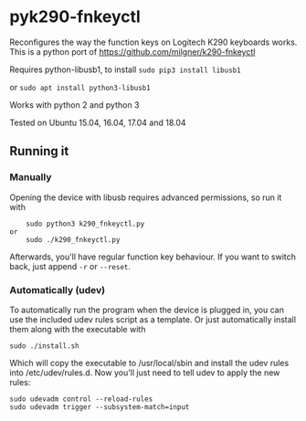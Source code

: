 # pyk290-fnkeyctl

Reconfigures the way the function keys on Logitech K290 keyboards works.
This is a python port of https://github.com/milgner/k290-fnkeyctl

Requires python-libusb1, to install
    ```sudo pip3 install libusb1```
    
or
     ```sudo apt install python3-libusb1```

Works with python 2 and python 3

Tested on Ubuntu 15.04, 16.04, 17.04 and 18.04
## Running it

### Manually

Opening the device with libusb requires advanced permissions, so run it with
```
    sudo python3 k290_fnkeyctl.py
or
    sudo ./k290_fnkeyctl.py
```
Afterwards, you'll have regular function key behaviour. If you want to switch
back, just append `-r` or `--reset`.

### Automatically (udev)

To automatically run the program when the device is plugged in, you can use the included udev rules script as a template. Or just automatically install them along with the executable with
```
sudo ./install.sh
```

Which will copy the executable to /usr/local/sbin and install the udev rules into /etc/udev/rules.d. Now you'll just need to tell udev to apply the new rules:
```
sudo udevadm control --reload-rules
sudo udevadm trigger --subsystem-match=input
```
